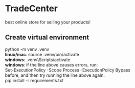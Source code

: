 # TradeCenter
best online store for selling your products!

## Create virtual environment
python -m venv .venv <br/>
**linux/mac**: source .venv/bin/activate <br/>
**windows**: .venv\Scripts\activate <br/>
**windows**: if the line above causes errors, run: <br/>
Set-ExecutionPolicy -Scope Process -ExecutionPolicy Bypass<br/> 
before, and then try running the line above again.<br/>
pip install -r requirements.txt
